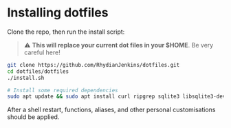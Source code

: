 # Installing dotfiles

Clone the repo, then run the install script:

> :warning: **This will replace your current dot files in your $HOME**. Be very careful here!

```bash
git clone https://github.com/RhydianJenkins/dotfiles.git
cd dotfiles/dotfiles
./install.sh

# Install some required dependencies
sudo apt update && sudo apt install curl ripgrep sqlite3 libsqlite3-dev pip python-neovim python3-neovim fd-find pkg-config libssl-dev xdotool
```

After a shell restart, functions, aliases, and other personal customisations should be applied.
